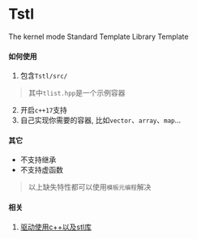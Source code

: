 # Tstl
The kernel mode Standard Template Library Template









#### 如何使用
1. 包含`Tstl/src/`
> 其中`tlist.hpp`是一个示例容器 
2. 开启`c++17`支持
3. 自己实现你需要的容器, 比如`vector`、`array`、`map`...


#### 其它
- 不支持继承
- 不支持虚函数

> 以上缺失特性都可以使用`模板元编程`解决


#### 相关
1. [驱动使用c++以及stl库](https://mp.weixin.qq.com/s/zazSyjOfB4un4SSB6XTVLQ)

